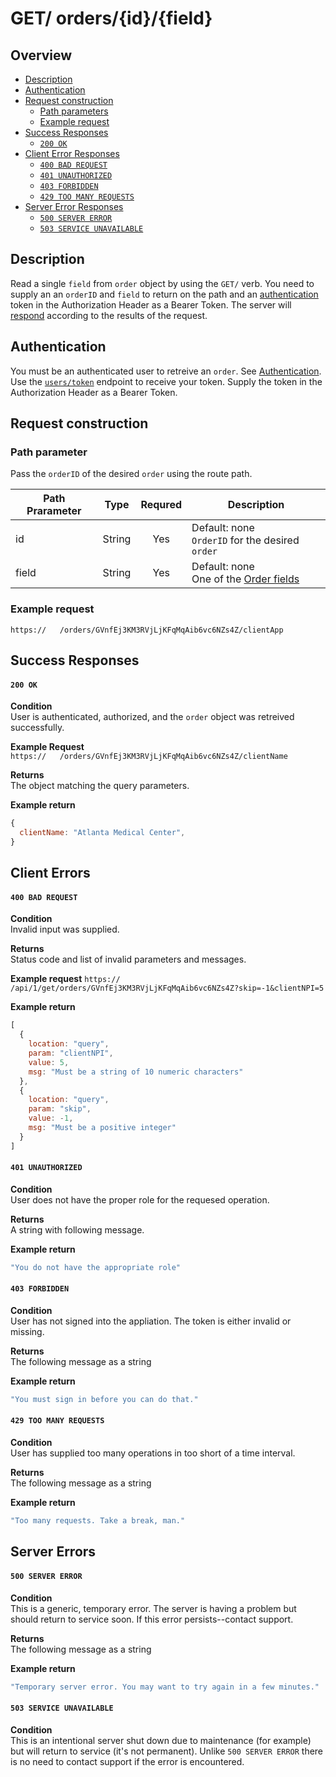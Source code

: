 # GET/ orders/{id}/{field}


## Overview

- [Description](#description)
- [Authentication](#authentication)
- [Request construction](#request-construction)
  - [Path parameters](#query-fields)
  - [Example request](#example-request)
- [Success Responses](#success)
  - [`200 OK`](#200-ok)
- [Client Error Responses](#client-errors-responses)
  - [`400 BAD REQUEST`](#400-bad-request)
  - [`401 UNAUTHORIZED`](#401-unauthorized)
  - [`403 FORBIDDEN`](#403-forbidden)
  - [`429 TOO MANY REQUESTS`](#429-too-many-requests)
- [Server Error Responses](#server-error-responses)
  - [`500 SERVER ERROR`](#500-server-error)
  - [`503 SERVICE UNAVAILABLE`](`503-service-unavailable)


## Description

Read a single `field` from `order` object by using the `GET/` verb. You need to
supply an an `orderID` and `field` to return on the path and an
[authentication](#authentication) token in the Authorization Header as a Bearer
Token. The server will [respond](#success-responses) according to the results
of the request.

## Authentication

You must be an authenticated user to retreive an `order`.
See [Authentication](../../../authentication/README.md). Use the
[`users/token`](../../users/get/token.md) endpoint to receive your token. Supply
the token in the Authorization Header as a Bearer Token.

## Request construction

### Path parameter

Pass the `orderID` of the desired `order` using the route path.

| Path Prarameter  | Type       | Requred | Description                         |
|------------------|------------| :-----: | ------------------------------------|
| id               | String     | Yes     | Default: none<br>`OrderID` for the desired `order` |
| field            | String     | Yes     | Default: none<br>One of the [Order fields](../README.md#fields)


### Example request

```https://   /orders/GVnfEj3KM3RVjLjKFqMqAib6vc6NZs4Z/clientApp```


## Success Responses

#### `200 OK`

**Condition** \
User is authenticated, authorized, and the `order` object was retreived
successfully.

**Example Request** \
```https://   /orders/GVnfEj3KM3RVjLjKFqMqAib6vc6NZs4Z/clientName```

**Returns** \
The object matching the query parameters.

**Example return**
``` Javascript
{
  clientName: "Atlanta Medical Center",
}
```


## Client Errors

#### `400 BAD REQUEST`

**Condition** \
Invalid input was supplied.

**Returns** \
Status code and list of invalid parameters and messages.

**Example request**
```https://   /api/1/get/orders/GVnfEj3KM3RVjLjKFqMqAib6vc6NZs4Z?skip=-1&clientNPI=5```

**Example return**
``` Javascript
[
  {
    location: "query",
    param: "clientNPI",
    value: 5,
    msg: "Must be a string of 10 numeric characters"
  },
  {
    location: "query",
    param: "skip",
    value: -1,
    msg: "Must be a positive integer"
  }
]
```

#### `401 UNAUTHORIZED`
**Condition** \
User does not have the proper role for the requesed operation.

**Returns** \
A string with following message.

**Example return**
``` Javascript
"You do not have the appropriate role"
```

#### `403 FORBIDDEN`
**Condition** \
User has not signed into the appliation. The token is either invalid
or missing.

**Returns** \
The following message as a string

**Example return**
``` Javascript
"You must sign in before you can do that."
```

#### `429 TOO MANY REQUESTS`
**Condition** \
User has supplied too many operations in too short of a time interval.

**Returns** \
The following message as a string

**Example return**
``` Javascript
"Too many requests. Take a break, man."
```


## Server Errors


#### `500 SERVER ERROR`
**Condition** \
This is a generic, temporary error. The server is having a problem
but should return to service soon. If this error persists--contact support.

**Returns** \
The following message as a string

**Example return**
``` Javascript
"Temporary server error. You may want to try again in a few minutes."
```

#### `503 SERVICE UNAVAILABLE`
**Condition** \
This is an intentional server shut down due to maintenance
(for example) but will return to service (it's not permanent). Unlike
`500 SERVER ERROR` there is no need to contact support if the error is encountered.
